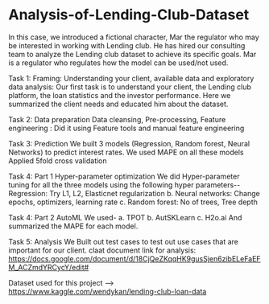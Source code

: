 # Analysis-of-Lending-Club-Dataset

In this case, we introduced a fictional character, Mar the regulator who may be interested in working with Lending club. He has hired our consulting team to analyze the Lending club dataset to achieve its specific goals. Mar is a regulator who regulates how the model can be used/not used.

Task 1: Framing: Understanding your client, available data and exploratory data analysis: Our first task is to understand your client, the Lending club platform, the loan statistics and the investor performance. Here we summarized the client needs and educated him about the dataset.

Task 2: Data preparation Data cleansing, Pre-processing, Feature engineering : Did it using Feature tools and manual feature engineering

Task 3: Prediction We built 3 models (Regression, Random forest, Neural Networks) to predict interest rates. We used MAPE on all these models Applied 5fold cross validation

Task 4: Part 1 Hyper-parameter optimization We did Hyper-parameter tuning for all the three models using the following hyper parameters-- Regression: Try L1, L2, Elasticnet regularization b. Neural networks: Change epochs, optimizers, learning rate c. Random forest: No of trees, Tree depth

Task 4: Part 2 AutoML We used- a. TPOT b. AutSKLearn c. H2o.ai
And summarized the MAPE for each model.

Task 5: Analysis We Built out test cases to test out use cases that are important for our client. claat document link for analysis: https://docs.google.com/document/d/18CjQeZKqqHK9gusSjen6zibELeFaEFM_ACZmdYRCycY/edit#

Dataset used for this project --> https://www.kaggle.com/wendykan/lending-club-loan-data
